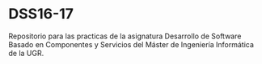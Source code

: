 # DSS16-17
Repositorio para las practicas de la asignatura Desarrollo de Software Basado en Componentes y Servicios del Máster de Ingeniería Informática de la UGR.
